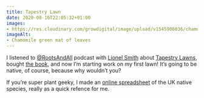 ```yaml
---
title: Tapestry Lawn
date: 2020-08-16T22:05:32+01:00
images:
- https://res.cloudinary.com/growdigital/image/upload/v1545906036/chamomile-IMAG2224.jpg
imageAlt:
- Chamomile green mat of leaves
---
```


I listened to [@RootsAndAll](https://twitter.com/RootsAndAll) podcast with [Lionel Smith](https://www.grassfreelawns.co.uk/index.html) about [Tapestry Lawns](https://rootsandall.co.uk/portfolio-item/episode-71-tapestry-lawns-with-dr-lionel-smith/), bought [the book](https://www.amazon.co.uk/Tapestry-Lawns-Freed-Grass-Flowers/dp/0367144034), and now I’m starting work on my first lawn! It’s going to be native, of course, because why wouldn’t you? 

If you’re super plant geeky, I made an [online spreadsheet](https://ethercalc.net/43hl82cfykip) of the UK native species, really as a quick refence for me.
